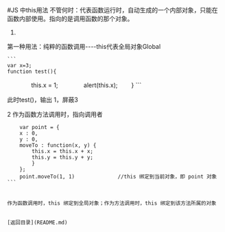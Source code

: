 #JS 中this用法
   不管何时：代表函数运行时，自动生成的一个内部对象，只能在函数内部使用。指向的是调用函数的那个对象。
   
1. 
第一种用法：纯粹的函数调用----this代表全局对象Global
    
    ```
    var x=3;
    function test(){ 
　　　　this.x = 1; 
　　　　alert(this.x); 
　　} ```


此时test()，输出 1，屏蔽3

2 作为函数方法调用时，指向调用者
```
    var point = { 
    x : 0, 
    y : 0, 
    moveTo : function(x, y) { 
        this.x = this.x + x; 
        this.y = this.y + y; 
        } 
    }; 
    point.moveTo(1, 1)              //this 绑定到当前对象，即 point 对象```
　　
 
作为函数调用时，this 绑定到全局对象；作为方法调用时，this 绑定到该方法所属的对象


[返回目录](README.md)